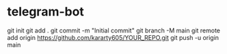# telegram-bot
git init
git add .
git commit -m "Initial commit"
git branch -M main
git remote add origin https://github.com/kararty605/YOUR_REPO.git
git push -u origin main
